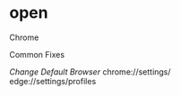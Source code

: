 # open

Chrome

Common Fixes

*Change Default Browser* 
chrome://settings/   
edge://settings/profiles
